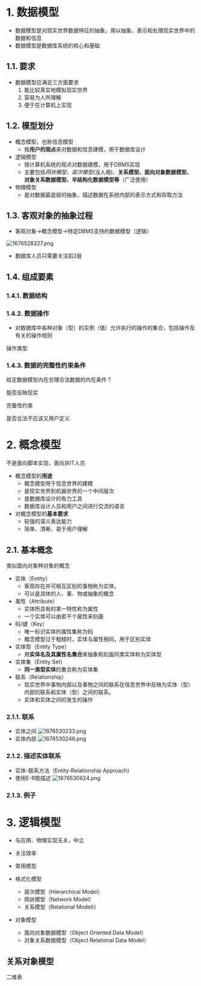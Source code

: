 # 1. 数据模型
- 数据模型是对现实世界数据特征的抽象，用以抽象、表示和处理现实世界中的数据和信息
- 数据模型是数据库系统的核心和基础

## 1.1. 要求
- 数据模型应满足三方面要求
	1. 能比较真实地模拟现实世界
	2. 容易为人所理解
	3. 便于在计算机上实现
## 1.2. 模型划分
- 概念模型，也称信息模型
	- 按**用户的观点**来对数据和信息建模，用于数据库设计
- 逻辑模型
	- 按计算机系统的观点对数据建模，用于DBMS实现
	- 主要包括*网状模型、层次模型*(没人用)、**关系模型、面向对象数据模型、对象关系数据模型、半结构化数据模型等**（广泛使用）
- 物理模型
	- 是对数据最底层的抽象，描述数据在系统内部的表示方式和存取方法


## 1.3. 客观对象的抽象过程
- 客观对象->概念模型->特定DBMS支持的数据模型（逻辑）

![1676528327.png](https://chillcharlie-img.oss-cn-hangzhou.aliyuncs.com/imgae/2023/02/16/e22704e1b5b06d7e9fecaab90290689c_1676528327.png)
- 数据库人员只需要关注前2层

## 1.4. 组成要素
### 1.4.1. 数据结构

### 1.4.2. 数据操作
- 对数据库中各种对象（型）的实例（值）允许执行的操作的集合，包括操作及有关的操作规则

操作类型


### 1.4.3. 数据的完整性约束条件
给定数据模型内在合理合法数据的内在条件？

能否反映现实

完备性约束

是否合法不应该又用户定义


# 2. 概念模型
不是面向脚本实现，面向非IT人员

- 概念模型的**用途**
	- 概念模型用于信息世界的建模
	- 是现实世界到机器世界的一个中间层次
	- 是数据库设计的有力工具
	- 数据库设计人员和用户之间进行交流的语言
- 对概念模型的**基本要求**
	- 较强的语义表达能力
	- 简单、清晰、易于用户理解

## 2.1. 基本概念
类似面向对象种对象的概念
- 实体（Entity） 
	- 客观存在并可相互区别的事物称为实体。
	- 可以是具体的人、事、物或抽象的概念
- 属性（Attribute） 
	- 实体所具有的某一特性称为属性
	- 一个实体可以由若干个属性来刻画 
- 码/键（Key） 
	- 唯一标识实体的属性集称为码
	- 概念模型过于粗糙时，实体与属性相同，用于区别实体
- 实体型（Entity Type） 
	- 用**实体名及其属性名集合**来抽象和刻画同类实体称为实体型
- 实体集（Entity Set） 
	- **同一类型实体**的集合称为实体集
- 联系（Relationship）  
	- 现实世界中事物内部以及事物之间的联系在信息世界中反映为实体（型）内部的联系和实体（型）之间的联系。
	- 实体和实体之间的发生的操作

### 2.1.1. 联系

- 实体之间
![1676530233.png](https://chillcharlie-img.oss-cn-hangzhou.aliyuncs.com/imgae/2023/02/16/1242eeb5ddedb936481f996277eb2a94_1676530233.png)
- 实体内部
![1676530246.png](https://chillcharlie-img.oss-cn-hangzhou.aliyuncs.com/imgae/2023/02/16/0baaf51943a2e27db2ef0f02d409fe52_1676530246.png)


### 2.1.2. 描述实体联系
- 实体-联系方法（Entity-Relationship Approach）
- 使用E-R图描述
![1676530624.png](https://chillcharlie-img.oss-cn-hangzhou.aliyuncs.com/imgae/2023/02/16/6520f3f99a45265df40ae9bdbb8691a7_1676530624.png)

### 2.1.3. 例子


# 3. 逻辑模型
- 与应用、物理实现无关，中立
- 关注效率

- 常用模型
- 格式化模型
	- 层次模型（Hierarchical Model）
	- 网状模型（Network Model）
	- 关系模型（Relational Model)）
- 对象模型
	- 面向对象数据模型（Object Oriented Data Model）
	- 对象关系数据模型（Object Relational Data Model）

## 关系对象模型
二维表